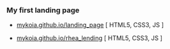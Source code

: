 ### My first landing page

* [mykoia.github.io/landing_page](mykoia.github.io/landing_page) [ HTML5, CSS3, JS ]

* [mykoia.github.io/rhea_lending](mykoia.github.io/rhea_lending) [ HTML5, CSS3, JS ]
